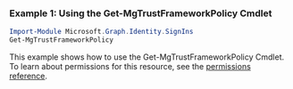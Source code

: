 ### Example 1: Using the Get-MgTrustFrameworkPolicy Cmdlet
```powershell
Import-Module Microsoft.Graph.Identity.SignIns
Get-MgTrustFrameworkPolicy
```
This example shows how to use the Get-MgTrustFrameworkPolicy Cmdlet.
To learn about permissions for this resource, see the [permissions reference](/graph/permissions-reference).
